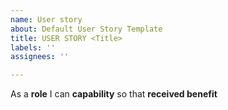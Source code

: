 ```yaml
---
name: User story
about: Default User Story Template
title: USER STORY <Title>
labels: ''
assignees: ''

---
```


As a **role** I can **capability** so that **received benefit**
